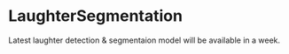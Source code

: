 # LaughterSegmentation
Latest laughter detection &amp; segmentaion model will be available in a week.
